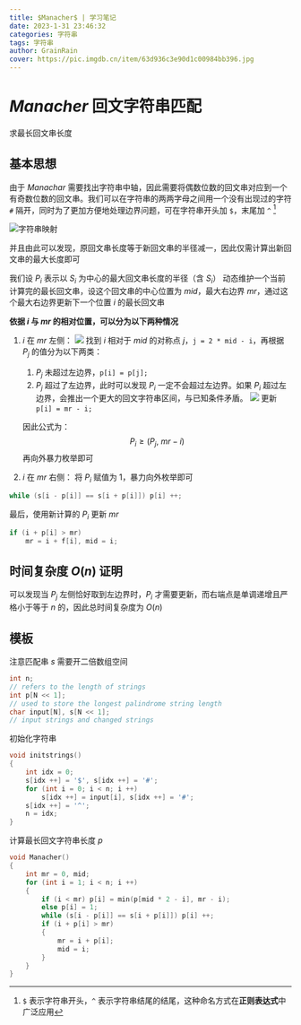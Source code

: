 ```yaml
---
title: $Manacher$ | 学习笔记
date: 2023-1-31 23:46:32
categories: 字符串
tags: 字符串
author: GrainRain
cover: https://pic.imgdb.cn/item/63d936c3e90d1c00984bb396.jpg
---
```


# $Manacher$ 回文字符串匹配

求最长回文串长度

## 基本思想

由于 $Manachar$ 需要找出字符串中轴，因此需要将偶数位数的回文串对应到一个有奇数位数的回文串。我们可以在字符串的两两字母之间用一个没有出现过的字符 `#` 隔开，同时为了更加方便地处理边界问题，可在字符串开头加 `$`，末尾加 `^` [^1]

![字符串映射](https://pic.imgdb.cn/item/63d8b2e3face21e9ef1b4ff4.jpg)

并且由此可以发现，原回文串长度等于新回文串的半径减一，因此仅需计算出新回文串的最大长度即可

我们设 $P_i$ 表示以 $S_i$ 为中心的最大回文串长度的半径（含 $S_i$）
动态维护一个当前计算完的最长回文串，设这个回文串的中心位置为 $mid$，最大右边界 $mr$，通过这个最大右边界更新下一个位置 $i$ 的最长回文串

**依据 $i$ 与 $mr$ 的相对位置，可以分为以下两种情况**

1. $i$ 在 $mr$ 左侧：
   ![](https://pic.imgdb.cn/item/63d8baf2face21e9ef31a05f.jpg)
    找到 $i$ 相对于 $mid$ 的对称点 $j$，`j = 2 * mid - i`，再根据 $P_j$ 的值分为以下两类：

      1. $P_j$ 未超过左边界，`p[i] = p[j];`
      2. $P_j$ 超过了左边界，此时可以发现 $P_i$ 一定不会超过左边界。如果 $P_i$ 超过左边界，会推出一个更大的回文字符串区间，与已知条件矛盾。
      ![](https://pic.imgdb.cn/item/63d8bbeeface21e9ef3448c0.jpg)
      更新`p[i] = mr - i;` 
  
   因此公式为：
   $$P_i \geqslant(P_j,\ mr - i)$$
   再向外暴力枚举即可
2. $i$ 在 $mr$ 右侧：
   将 $P_i$ 赋值为 $1$，暴力向外枚举即可

```cpp
while (s[i - p[i]] == s[i + p[i]]) p[i] ++;
```

最后，使用新计算的 $P_i$ 更新 $mr$

```cpp
if (i + p[i] > mr) 
    mr = i + f[i], mid = i;
```

## 时间复杂度 $O(n)$ 证明

可以发现当 $P_j$ 左侧恰好取到左边界时，$P_i$ 才需要更新，而右端点是单调递增且严格小于等于 $n$ 的，因此总时间复杂度为 $O(n)$

## 模板

注意匹配串 $s$ 需要开二倍数组空间

```cpp
int n;
// refers to the length of strings
int p[N << 1];
// used to store the longest palindrome string length
char input[N], s[N << 1];
// input strings and changed strings
```

初始化字符串

```cpp
void initstrings()
{
	int idx = 0;
	s[idx ++] = '$', s[idx ++] = '#';
	for (int i = 0; i < n; i ++)
		s[idx ++] = input[i], s[idx ++] = '#';
	s[idx ++] = '^';
	n = idx;
}
```
计算最长回文字符串长度 $p$

```cpp
void Manacher()
{
	int mr = 0, mid;
	for (int i = 1; i < n; i ++)
	{
		if (i < mr) p[i] = min(p[mid * 2 - i], mr - i);
		else p[i] = 1;
		while (s[i - p[i]] == s[i + p[i]]) p[i] ++;
		if (i + p[i] > mr)
		{
			mr = i + p[i];
			mid = i;
		}
	}
}
```

[^1]:`$` 表示字符串开头，`^` 表示字符串结尾的结尾，这种命名方式在**正则表达式**中广泛应用